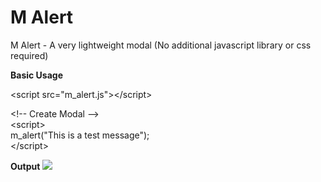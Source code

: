 # M Alert
M Alert - A very lightweight modal (No additional javascript library or css required)

<b>Basic Usage</b>

\<script src="m_alert.js">\</script>

\<!-- Create Modal --> <br>
\<script><br>
        m_alert("This is a test message"); <br>
\</script>

<b>Output</b>
<img src="https://s30.postimg.org/ajd77yvep/m_modal.png" />
